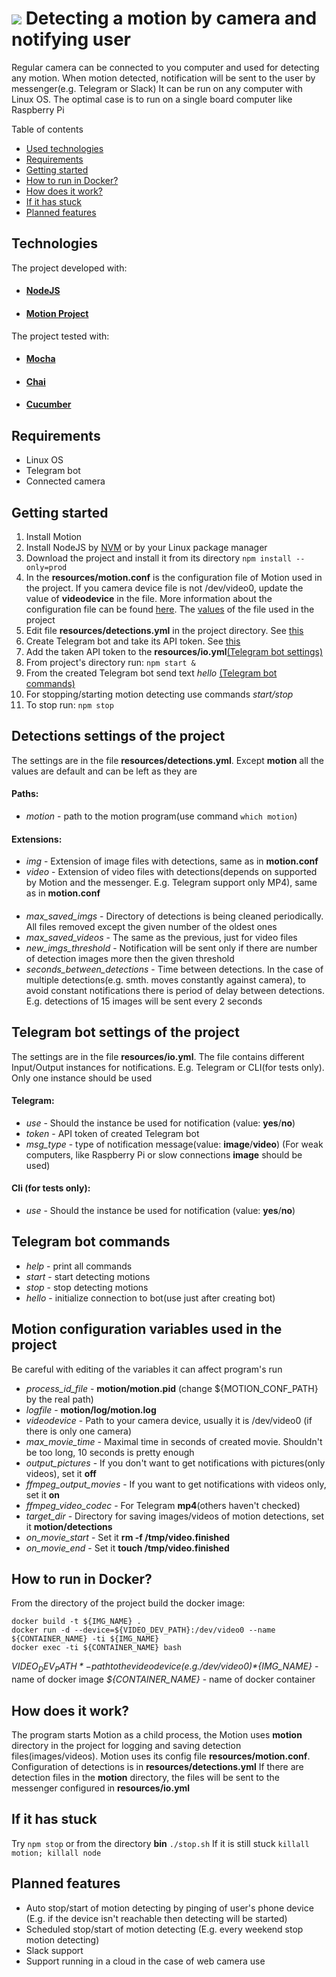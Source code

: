 [![](https://github.com/saratoga8/home_cam_detection/workflows/CI/badge.svg)](https://github.com/saratoga8/home_cam_detection/actions?query=workflow%3A%22Node.js+CI%22)
Detecting a motion by camera and notifying user
===================
Regular camera can be connected to you computer and used for detecting any motion. When motion detected, notification will be sent to the user by messenger(e.g. Telegram or Slack)
It can be run on any computer with Linux OS. The optimal case is to run on a single board computer like Raspberry Pi

Table of contents
* [Used technologies](#Technologies)
* [Requirements](#Requirements)
* [Getting started](#Getting-started)
* [How to run in Docker?](#How-to-run-in-Docker?)
* [How does it work?](#How-does-it-work?)
* [If it has stuck](#If-it-has-stuck)
* [Planned features](#Planned-features)


## Technologies
The project developed with:
* #### [NodeJS](https://nodejs.org/en/)
* #### [Motion Project](https://motion-project.github.io/)
The project tested with:
* #### [Mocha](https://mochajs.org/)
* #### [Chai](https://www.chaijs.com/)
* #### [Cucumber](https://cucumber.io/)

## Requirements 
- Linux OS
- Telegram bot
- Connected camera

## Getting started
1. Install Motion 
2.  Install NodeJS by [NVM](https://github.com/nvm-sh/nvm) or by your Linux package manager
3. Download the project and install it from its directory `npm install --only=prod`
4. In the __resources/motion.conf__ is the configuration file of Motion used in the project. If you camera device file is not /dev/video0, update the value of __videodevice__ in the file. 
More information about the configuration file can be found [here](https://motion-project.github.io/motion_config.html). The [values](#Motion-configuration-variables-used-in-the-project) of the file used in the project  
5. Edit file __resources/detections.yml__ in the project directory. See [this](#Detections-settings-of-the-project) 
6. Create Telegram bot and take its API token. See [this](https://core.telegram.org/bots#6-botfather)
7. Add the taken API token to the __resources/io.yml__[(Telegram bot settings)](#Telegram-bot-settings-of-the-project)
8. From project's directory run: `npm start &`
9. From the created Telegram bot send text *hello* [(Telegram bot commands)](#Telegram-bot-commands)
10. For stopping/starting motion detecting use commands *start/stop* 
11. To stop run: `npm stop`


## Detections settings of the project
The settings are in the file __resources/detections.yml__. Except __motion__ all the values are default and can be left as they are
#### Paths:
- *motion* - path to the motion program(use command `which motion`)
#### Extensions:
- *img* - Extension of image files with detections, same as in __motion.conf__ 
-  *video* - Extension of video files with detections(depends on supported by Motion and the messenger. E.g. Telegram support only MP4), same as in __motion.conf__
####
-  *max_saved_imgs* - Directory of detections is being cleaned periodically. All files removed except the given number of the oldest ones
-  *max_saved_videos* - The same as the previous, just for video files
-  *new_imgs_threshold* - Notification will be sent only if there are number of detection images more then the given threshold
-  *seconds_between_detections* - Time between detections. In the case of multiple detections(e.g. smth. moves constantly against camera), to avoid constant notifications there is period of delay between detections. E.g. detections of 15 images will be sent every 2 seconds 

## Telegram bot settings of the project
The settings are in the file __resources/io.yml__. The file contains different Input/Output instances for notifications. E.g. Telegram or CLI(for tests only). Only one instance should be used
#### Telegram:
- *use* - Should the instance be used for notification (value: __yes__/__no__)
- *token* - API token of created Telegram bot
- *msg_type* - type of notification message(value: __image__/__video__) (For weak computers, like Raspberry Pi or slow connections __image__ should be used)
#### Cli (for tests only): 
- *use* - Should the instance be used for notification (value: __yes__/__no__)

## Telegram bot commands
* *help* - print all commands
*  *start* - start detecting motions
*  *stop* - stop detecting motions 
*  *hello* - initialize connection to bot(use just after creating bot)

## Motion configuration variables used in the project
Be careful with editing of the variables it can affect program's run
- *process_id_file* - __motion/motion.pid__ (change ${MOTION_CONF_PATH} by the real path)
- *logfile* - __motion/log/motion.log__
- *videodevice* - Path to your camera device, usually it is /dev/video0 (if there is only one camera)
- *max_movie_time* - Maximal time in seconds of created movie. Shouldn't be too long, 10 seconds is pretty enough
- *output_pictures* - If you don't want to get notifications with pictures(only videos), set it __off__
- *ffmpeg_output_movies* - If you want to get notifications with videos only, set it __on__
- *ffmpeg_video_codec* - For Telegram __mp4__(others haven't checked)
- *target_dir* - Directory for saving images/videos of motion detections, set it __motion/detections__
- *on_movie_start* - Set it __rm -f /tmp/video.finished__
- *on_movie_end* - Set it __touch /tmp/video.finished__ 

## How to run in Docker?
From the directory of the project build the docker image: 
```
docker build -t ${IMG_NAME} .
docker run -d --device=${VIDEO_DEV_PATH}:/dev/video0 --name ${CONTAINER_NAME} -ti ${IMG_NAME}
docker exec -ti ${CONTAINER_NAME} bash
```
*${VIDEO_DEV_PATH}* - path to the video device(e.g. /dev/video0)
*${IMG_NAME}* - name of docker image
*${CONTAINER_NAME}* - name of docker container


## How does it work?
The program starts Motion as a child process, the Motion uses __motion__ directory in the project for logging and saving detection files(images/videos). Motion uses its config file __resources/motion.conf__. Configuration of detections is in __resources/detections.yml__
If there are detection files in the __motion__ directory, the files will be sent to the messenger configured in __resources/io.yml__

## If it has stuck
Try `npm stop` or from the directory __bin__ `./stop.sh`
If it is still stuck `killall motion; killall node`

## Planned features
* Auto stop/start of motion detecting by pinging of user's phone device (E.g. if the device isn't reachable then detecting will be started)
* Scheduled stop/start of motion detecting (E.g. every weekend stop motion detecting)
* Slack support
* Support running in a cloud in the case of web camera use
